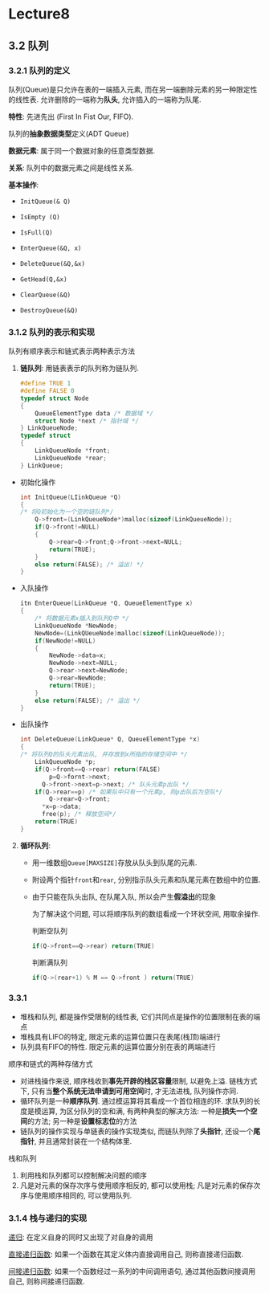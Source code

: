 # Lecture8

## 3.2 队列

### 3.2.1 队列的定义

队列(Queue)是只允许在表的一端插入元素, 而在另一端删除元素的另一种限定性的线性表. 允许删除的一端称为**队头**, 允许插入的一端称为队尾.

**特性**: 先进先出 (First In Fist Our, FIFO).

队列的**抽象数据类型**定义(ADT Queue)

**数据元素**: 属于同一个数据对象的任意类型数据.

**关系**: 队列中的数据元素之间是线性关系.

**基本操作**: 

* `InitQueue(& Q)`

* `IsEmpty (Q)`

* `IsFull(Q)`

* `EnterQueue(&Q, x)`

* `DeleteQueue(&Q,&x)`

* `GetHead(Q,&x)`

* `ClearQueue(&Q)`

* `DestroyQueue(&Q)`

### 3.1.2 队列的表示和实现

队列有顺序表示和链式表示两种表示方法

1. **链队列**: 用链表表示的队列称为链队列.

   ```c
   #define TRUE 1
   #define FALSE 0
   typedef struct Node
   {
       QueueElementType data /* 数据域 */
       struct Node *next /* 指针域 */
   } LinkQueueNode;
   typedef struct
   {
       LinkQueueNode *front;
       LinkQueueNode *rear;
   } LinkQueue;
   ```


* 初始化操作

  ```c
  int InitQueue(LIinkQueue *Q)
  {
  /* 将Q初始化为一个空的链队列*/
      Q->front=(LinkQueueNode*)malloc(sizeof(LinkQueueNode));
      if(Q->front!=NULL)
      {
          Q->rear=Q->front;Q->front->next=NULL;
          return(TRUE);
      }
      else return(FALSE); /* 溢出! */
  }
  ```

* 入队操作

  ```c
  itn EnterQueue(LinkQueue *Q, QueueElementType x)
  {
      /* 将数据元素x插入到队列Q中 */
      LinkQueueNode *NewNode;
      NewNode=(LinkQUeueNode)malloc(sizeof(LinkQueueNode));
      if(NewNode!=NULL)
      {
          NewNode->data=x;
          NewNode->next=NULL;
          Q->rear->next=NewNode;
          Q->rear=NewNode;
          return(TRUE);
      }
      else return(FALSE); /* 溢出 */
  }
  ```

* 出队操作

  ```c
  int DeleteQueue(LinkQueue* Q, QueueElementType *x)
  {
  /* 将队列Q的队头元素出队, 并存放到x所指的存储空间中 */
      LinkQueueNode *p;
      if(Q->front==Q->rear) return(FALSE)
          p=Q->fornt->next;
      	Q->front->next=p->next; /* 队头元素p出队 */
      if(Q->rear==p) /* 如果队中只有一个元素p, 则p出队后为空队*/
          Q->rear=Q->front;
      	*x=p->data;
      	free(p); /* 释放空间*/
      return(TRUE)
  }
  ```

2. **循环队列**:
   * 用一维数组`Queue[MAXSIZE]`存放从队头到队尾的元素.
   
   * 附设两个指针`front`和`rear`, 分别指示队头元素和队尾元素在数组中的位置.
   
   * 由于只能在队头出队, 在队尾入队, 所以会产生**假溢出**的现象
   
     为了解决这个问题, 可以将顺序队列的数组看成一个环状空间, 用取余操作.
     
     判断空队列
     
     ```c
     if(Q->front==Q->rear) return(TRUE)
     ```
     
     判断满队列
     
     ```c
     if(Q->(rear+1) % M == Q->front ) return(TRUE)
     ```

### 3.3.1

* 堆栈和队列, 都是操作受限制的线性表, 它们共同点是操作的位置限制在表的端点
* 堆栈具有LIFO的特定, 限定元素的运算位置只在表尾(栈顶)端进行
* 队列具有FIFO的特性. 限定元素的运算位置分别在表的两端进行

顺序和链式的两种存储方式

* 对进栈操作来说, 顺序栈收到**事先开辟的栈区容量**限制, 以避免上溢. 链栈方式下, 只有当**整个系统无法申请到可用空间**时, 才无法进栈, 队列操作亦同.
* 循环队列是一种**顺序队列**. 通过模运算将其看成一个首位相连的环. 求队列的长度是模运算, 为区分队列的空和满, 有两种典型的解决方法: 一种是**损失一个空间**的方法; 另一种是**设置标志位**的方法
* 链队列的操作实现与单链表的操作实现类似, 而链队列除了**头指针**, 还设一个**尾指针**, 并且通常封装在一个结构体里.

栈和队列

1. 利用栈和队列都可以控制解决问题的顺序
2. 凡是对元素的保存次序与使用顺序相反的, 都可以使用栈; 凡是对元素的保存次序与使用顺序相同的, 可以使用队列.

### 3.1.4 栈与递归的实现

<u>递归</u>: 在定义自身的同时又出现了对自身的调用

<u>直接递归函数</u>: 如果一个函数在其定义体内直接调用自己, 则称直接递归函数.

<u>间接递归函数</u>: 如果一个函数经过一系列的中间调用语句, 通过其他函数间接调用自己, 则称间接递归函数.